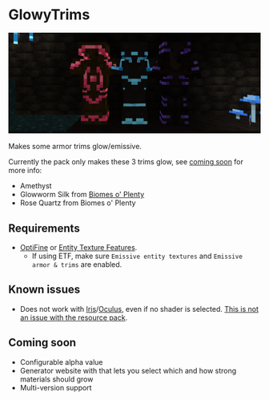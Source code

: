# GlowyTrims

![glowing armor trims in the dark](doc/trims.png)

Makes some armor trims glow/emissive.

Currently the pack only makes these 3 trims glow, see [coming soon](#coming-soon) for more info:

- Amethyst
- Glowworm Silk from [Biomes o' Plenty](https://www.curseforge.com/minecraft/mc-mods/biomes-o-plenty)
- Rose Quartz from Biomes o' Plenty

## Requirements

- [OptiFine](https://optifine.net) or [Entity Texture Features](https://modrinth.com/mod/entitytexturefeatures).  
  - If using ETF, make sure `Emissive entity textures` and `Emissive armor & trims` are enabled.

## Known issues

- Does not work with [Iris](https://modrinth.com/mod/iris)/[Oculus](https://modrinth.com/mod/oculus), even if no shader is selected. [This is not an issue with the resource pack](https://github.com/Traben-0/Entity_Texture_Features/issues/255).

## Coming soon

- Configurable alpha value
- Generator website with that lets you select which and how strong materials should grow
- Multi-version support
